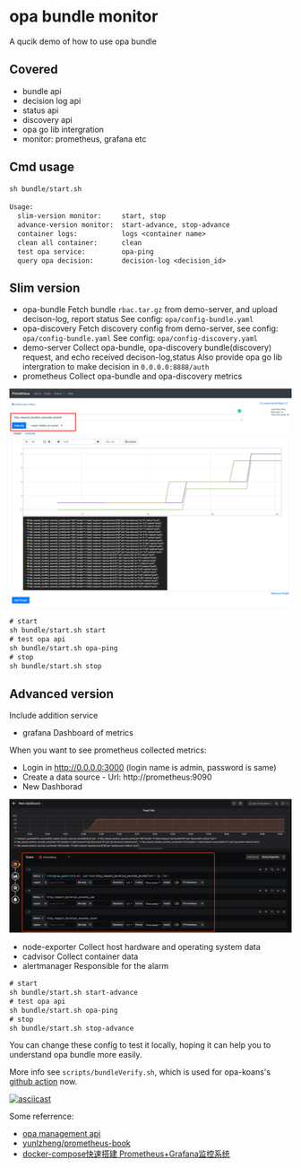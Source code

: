 # opa bundle monitor

A qucik demo of how to use opa bundle

## Covered

- bundle api
- decision log api
- status api
- discovery api
- opa go lib intergration
- monitor: prometheus, grafana etc

## Cmd usage

```shell
sh bundle/start.sh

Usage:
  slim-version monitor:     start, stop
  advance-version monitor:  start-advance, stop-advance
  container logs:           logs <container name>
  clean all container:      clean
  test opa service:         opa-ping
  query opa decision:       decision-log <decision_id>
```

## Slim version

- opa-bundle
Fetch bundle `rbac.tar.gz` from demo-server, and upload decison-log, report status
See config: `opa/config-bundle.yaml`
- opa-discovery
Fetch discovery config from demo-server, see config: `opa/config-bundle.yaml`
See config: `opa/config-discovery.yaml`
- demo-server
Collect opa-bundle, opa-discovery bundle(discovery) request, and echo received decison-log,status
Also provide opa go lib intergration to make decision in `0.0.0.0:8888/auth`
- prometheus
Collect opa-bundle and opa-discovery metrics

![promethus metrics](docker-compose/graph/prometheus.png)

```shell
# start
sh bundle/start.sh start
# test opa api
sh bundle/start.sh opa-ping
# stop
sh bundle/start.sh stop
```

## Advanced version

Include addition service

- grafana
Dashboard of metrics

When you want to see prometheus collected metrics:

- Login in http://0.0.0.0:3000 (login name is admin, password is same)
- Create a data source - Url: http://prometheus:9090
- New Dashborad

![grafana metrics](docker-compose/graph/grafana.png)

- node-exporter
Collect host hardware and operating system data
- cadvisor
Collect container data
- alertmanager
Responsible for the alarm

```shell
# start
sh bundle/start.sh start-advance
# test opa api
sh bundle/start.sh opa-ping
# stop
sh bundle/start.sh stop-advance
```

You can change these config to test it locally, hoping it can help you to understand opa bundle more easily.

More info see `scripts/bundleVerify.sh`, which is used for opa-koans's [github action](https://github.com/NewbMiao/opa-koans/actions) now.

[![asciicast](https://asciinema.org/a/320653.svg)](https://asciinema.org/a/320653)

Some referrence:

- [opa management api](https://www.openpolicyagent.org/docs/latest/management/)
- [yunlzheng/prometheus-book](https://github.com/yunlzheng/prometheus-book)
- [docker-compose快速搭建 Prometheus+Grafana监控系统](https://juejin.im/post/5c9dc0b06fb9a070ae3da6e7)
